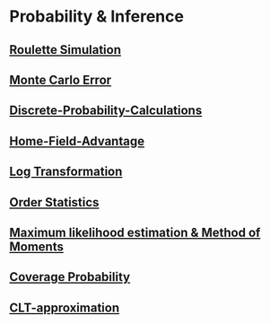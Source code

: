 # Probability & Inference

## [Roulette Simulation](https://littlehousezh/blog_probability/01-roulette-simulation.html)
## [Monte Carlo Error](https://littlehousezh/blog_probability/02-monte-carlo-error.html)
## [Discrete-Probability-Calculations](https://littlehousezh/blog_probability/03-discrete-probability-calculations.html)
## [Home-Field-Advantage](https://littlehousezh/blog_probability/04-home-field-advantage.html)
## [Log Transformation](https://littlehousezh/blog_probability/05-log-transformation.html)
## [Order Statistics](https://littlehousezh/blog_probability/06-order-statistics.html)
## [Maximum likelihood estimation & Method of Moments](https://littlehousezh/blog_probability/07-mle-and-mm.html)
## [Coverage Probability](https://littlehousezh/blog_probability/08-coverage-probability.html)
## [CLT-approximation](https://littlehousezh/blog_probability/09-CLT-approximation.html)
